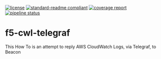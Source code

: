 [![license](https://img.shields.io/github/license/merps/f5-cwl-telegraf)](LICENSE)
[![standard-readme compliant](https://img.shields.io/badge/readme%20style-standard-brightgreen.svg?style=flat-square)](https://github.com/RichardLitt/standard-readme)
[![coverage report](https://gitlab.wirelessravens.org/merps/f5-cwl-telegraf/badges/master/coverage.svg)](https://gitlab.wirelessravens.org/merps/f5-cwl-telegraf/-/commits/master)
[![pipeline status](https://gitlab.wirelessravens.org/merps/f5-cwl-telegraf/badges/master/pipeline.svg)](https://gitlab.wirelessravens.org/merps/f5-cwl-telegraf/-/commits/master)


# f5-cwl-telegraf

This How To is an attempt to reply AWS CloudWatch Logs, via Telegraf, to Beacon